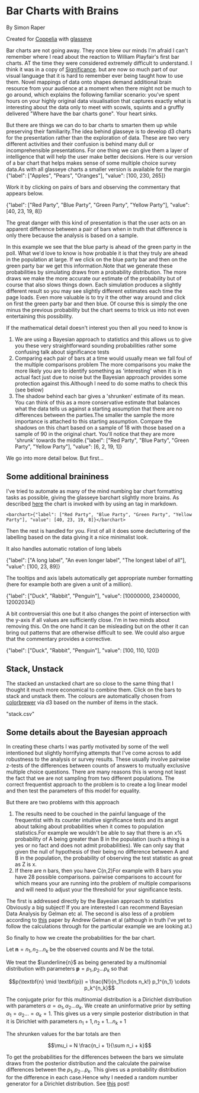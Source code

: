 Bar Charts with Brains
======================

By Simon Raper

Created for [Coppelia](http://www.coppelia.io) with [glasseye](https://github.com/coppeliaMLA/glasseye)

Bar charts are not going away. They once blew our minds <sidenote>I'm afraid I can't remember where I read about the reaction to William Playfair's first bar charts. AT the time they were considered extremely difficult to understand. I think it was in a copy of [Significance](https://www.statslife.org.uk/significance).</sidenote> but are now so much part of our visual language that it is hard to remember ever being taught how to use them. Novel mappings of data onto shapes demand additional brain resource from your audience at a moment when there might not be much to go around, which explains the following familiar scenario: you've spent hours on your highly original data visualisation that captures exactly what is interesting about the data only to meet with scowls, squints and a gruffly delivered "Where have the bar charts gone".
Your heart sinks.

But there are things we can do to bar charts to smarten them up while preserving their familiarity.<sidenote>The idea behind glasseye is to develop d3 charts for the presentation rather than the exploration of data. These are two very different activities and their confusion is behind many dull or incomprehensible presentations.</sidenote> For one thing we can give them a layer of intelligence that will help the user make better decisions. Here is our version of a bar chart that helps makes sense of some multiple choice survey data.<sidenote>As with all glasseye charts a smaller version is available for the margin <barchart>{"label": ["Apples", "Pears", "Oranges"], "value": [100, 230, 265]}</barchart></sidenote> 

Work it by clicking on pairs of bars and observing the commentary that appears below.


<barchart>{"label": ["Red Party", "Blue Party", "Green Party", "Yellow Party"], "value": [40, 23, 19, 8]}</barchart>


The great danger with this kind of presentation is that the user acts on an apparent difference between a pair of bars when in truth that difference is only there because the analysis is based on a sample.

In this example we see that the blue party is ahead of the green party in the poll. What we'd love to know is how probable it is that they truly are ahead in the population at large. If we click on the blue party bar and then on the green party bar we get this information.<sidenote>Note that we generate these probabilities by simulating draws from a probability distribution. The more draws we make the more accurate our estimate of the probability but of course that also slows things down. Each simulation produces a slightly different result so you may see slightly different estimates each time the page loads.</sidenote> Even more valuable is to try it the other way around and click on first the green party bar and then blue. Of course this is simply the one minus the previous probability but the chart seems to trick us into not even entertaining this possibility.


If the mathematical detail doesn't interest you then all you need to know is

1. We are using a Bayesian approach to statistics and this allows us to give you these very straightforward sounding probabilities rather some confusing talk about significance tests
2. Comparing each pair of bars at a time would usually mean we fall foul of the multiple comparisons problem <sidenote>The more comparisons you make the more likely you are to identify something as 'interesting' when it is in actual fact just due to noise </sidenote> but the Bayesian approach provides some protection against this.<sidenote>Although I need to do some maths to check this (see below)</sidenote>
3. The shadow behind each bar gives a 'shrunken' estimate of its mean. You can think of this as a more conservative estimate that balances what the data tells us against a starting assumption that there are no differences between the parties.<sidenote>The smaller the sample the more importance is attached to this starting assumption. Compare the shadows on this chart based on a sample of 18 with those based on a sample of 90 in the original chart. You'll notice that they are more 'shrunk' towards the middle.<barchart>{"label": ["Red Party", "Blue Party", "Green Party", "Yellow Party"], "value": [6, 2, 19, 1]}</barchart></sidenote>

We go into more detail below. But first...

Some additional braininess
--------------------------

I've tried to automate as many of the mind numbing bar chart formatting tasks as possible, giving the glasseye barchart slightly more brains. As described [here](https://github.com/coppeliaMLA/glasseye) the chart is invoked with by using an tag in markdown.


    <barchart>{"label": ["Red Party", "Blue Party", "Green Party", "Yellow Party"], "value": [40, 23, 19, 8]}</barchart>


Then the rest is handled for you. First of all it does some decluttering of the labelling based on the data giving it a nice minimalist look.

It also handles automatic rotation of long labels

<barchart>{"label": ["A long label", "An even longer label", "The longest label of all"], "value": [100, 23, 89]}</barchart>

The tooltips and axis labels automatically get appropriate number formatting (here for example both are given a unit of a million).

<barchart>{"label": ["Duck", "Rabbit", "Penguin"], "value": [10000000, 23400000, 12002034]}</barchart>

A bit controversial this one but it also changes the point of intersection with the y-axis if all values are sufficiently close. I'm in two minds about removing this. On the one hand it can be misleading but on the other it can bring out patterns that are otherwise difficult to see. We could also argue that the commentary provides a corrective. 

<barchart>{"label": ["Duck", "Rabbit", "Penguin"], "value": [100, 110, 120]}</barchart>

Stack, Unstack
--------------

The stacked an unstacked chart are so close to the same thing that I thought it much more economical to combine them. Click on the bars to stack and unstack them. The colours are automatically chosen from [colorbrewer](http://colorbrewer2.org) via d3 based on the number of items in the stack.

<barchart>"stack.csv"</barchart>

Some details about the Bayesian approach
----------------------------------------

In creating these charts I was partly motivated by some of the well intentioned but slightly horrifying attempts that I've come across to add robustness to the analysis or survey results. These usually involve pairwise z-tests of the differences between counts of answers to mutually exclusive multiple choice questions. There are many reasons this is wrong not least the fact that we are not sampling from two different populations. The correct frequentist approach to the problem is to create a log linear model and then test the parameters of this model for equality.
 
 But there are two problems with this approach
 
 1. The results need to be couched in the painful language of the frequentist with its counter intuitive significance tests and its angst about talking about probabilities when it comes to population statistics.<sidenote>For example we wouldn't be able to say that there is an x% probability of A being greater than B in the population (such a thing is a yes or no fact and does not admit probabilities). We can only say that given the null of hypothesis of their being no difference between A and B in the population, the probability of observing the test statistic as great as Z is x.</sidenote>
 2. If there are n bars, then you have C(n,2)<sidenote>For example with 8 bars you have 28 possible comparisons.</sidenote> pairwise comparisons to account for which means your are running into the problem of multiple comparisons and will need to adjust your the threshold for your significance tests.
 
The first is addressed directly by the Bayesian approach to statistics <sidenote>Obviously a big subject! If you are interested I can recommend Bayesian Data Analysis by Gelman etc al</sidenote>. The second is also less of a problem according to [this](http://www.stat.columbia.edu/~gelman/research/published/multiple2f.pdf) paper by Andrew Gelman et al (although in truth I've yet to follow the calculations through for the particular example we are looking at.)

So finally to how we create the probabilities for the bar chart.

Let $\textbf{n} = n_1, n_2 ... n_k$ be the observed counts and $N$ be the total.

We treat the $\underline{n}$ as being generated by a multinomial distribution with parameters $\textbf{p} = p_1, p_2 ... p_k$ so that 

$$p(\textbf{n} \mid \textbf{p}) = \frac{N!}{n_1!\cdots n_k!} p_1^{n_1} \cdots p_k^{n_k}$$

The conjugate prior for this multinomial distribution is a Dirichlet distribution with parameters $\alpha  = \alpha_1, \alpha_2 ... \alpha_k$. We create an uninformative prior by setting $\alpha_1 = \alpha_2 ...  = \alpha_k = 1$. This gives us a very simple posterior distribution in that it is Dirichlet with parameters $n_1+1, n_2+1 ... n_k+1$

The shrunken values for the bar totals are then 

$$\mu_i = N \frac{n_i + 1}{\sum n_i + k}$$

To get the probabilities for the differences between the bars we simulate draws from the posterior distribution and the calculate the pairwise differences between the $p_1, p_2 ... p_k$. This gives us a probability distribution for the difference in each case.<sidenote>Hence why I needed a random number generator for a Dirichlet distribution. See [this](http://www.coppelia.io/2016/02/animated-densities/) post!</sidenote>
